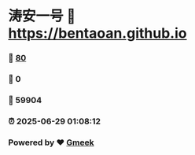 # 涛安一号 :link: https://bentaoan.github.io 
### :page_facing_up: [80](https://bentaoan.github.io/tag.html) 
### :speech_balloon: 0 
### :hibiscus: 59904 
### :alarm_clock: 2025-06-29 01:08:12 
### Powered by :heart: [Gmeek](https://github.com/Meekdai/Gmeek)
